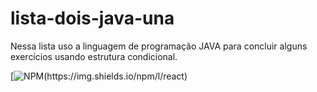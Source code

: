 # lista-dois-java-una
Nessa lista uso a linguagem de programação JAVA para concluir alguns exercícios usando estrutura condicional.



[![NPM(https://img.shields.io/npm/l/react)](https://github.com/Maclalino/lista-dois-java-una/blob/main/LICENSE)
